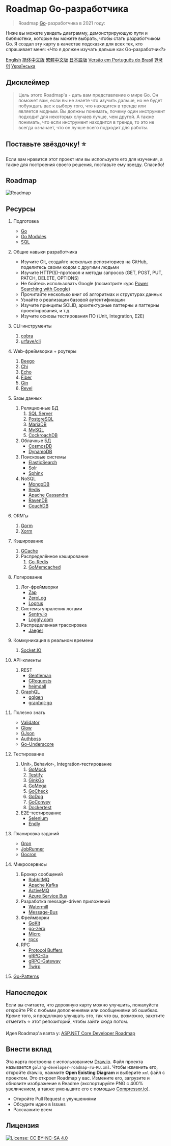 # Roadmap Go-разработчика

> Roadmap [Go](https://golang.org/)-разработчика в 2021 году:

Ниже вы можете увидеть диаграмму, демонстрирующую пути и библиотеки, которые вы можете выбрать, чтобы стать разработчиком Go. Я создал эту карту в качестве подсказки для всех тех, кто спрашивает меня: «Что я должен изучать дальше как Go-разработчик?»

[English](../../ReadMe.md)
[简体中文版](../zh-CN/ReadMe-zh-CN.md)
[繁體中文版](../zh-TW/ReadMe-zh-TW.md)
[日本語版](../ja-JP/ReadMe-ja-JP.md)
[Versão em Português do Brasil](../pt-BR/ReadMe-pt-BR.md)
[한국어](../ko-KR/ReadMe-ko-KR.md)
[Українська](../uk-UA/ReadMe-uk-UA.md)

## Дисклеймер

> Цель этого Roadmap'a - дать вам представление о мире Go. Он поможет вам, если вы не знаете что изучить дальше, но не будет побуждать вас к выбору того, что находится в тренде или является модным. Вы должны понимать, почему один инструмент подходит для некоторых случаев лучше, чем другой. А также понимать, что если инструмент находится в тренде, то это не всегда означает, что он лучше всего подходит для работы.

## Поставьте звёздочку! :star:

Если вам нравится этот проект или вы используете его для изучения, а также для построения своего решения, поставьте ему звезду. Спасибо!

## Roadmap

![Roadmap](./golang-developer-roadmap-ru-RU.png)

## Ресурсы

1. Подготовка

   - [Go](https://golangbot.com/)
   - [Go Modules](https://blog.golang.org/using-go-modules)
   - [SQL](https://www.w3schools.com/sql/default.asp)

2. Общие навыки разработчика

   - Изучите Git, создайте несколько репозиториев на GitHub, поделитесь своим кодом с другими людьми
   - Изучите HTTP(S)-протокол и методы запросов (GET, POST, PUT, PATCH, DELETE, OPTIONS)
   - Не бойтесь использовать Google (посмотрите курс [Power Searching with Google](http://www.powersearchingwithgoogle.com/))
   - Прочитайте несколько книг об алгоритмах и структурах данных
   - Узнайте о реализации базовой аутентификации
   - Изучите принципы SOLID, архитектурные паттерны и паттерны проектирования, и т.д.
   - Изучите основы тестирования ПО (Unit, Integration, E2E)

3. CLI-инструменты
   1. [cobra](https://github.com/spf13/cobra)
   2. [urfave/cli](https://github.com/urfave/cli)

4. Web-фреймворки + роутеры

   1. [Beego](https://github.com/astaxie/beego)
   2. [Chi](https://github.com/go-chi/chi)
   3. [Echo](https://github.com/labstack/echo)
   4. [Fiber](https://github.com/gofiber/fiber)
   5. [Gin](https://github.com/gin-gonic/gin)
   6. [Revel](https://github.com/revel/revel)

5. Базы данных

   1. Реляционные БД
      1. [SQL Server](https://www.microsoft.com/en-us/sql-server/sql-server-2017)
      2. [PostgreSQL](https://www.postgresql.org/)
      3. [MariaDB](https://mariadb.org/)
      4. [MySQL](https://www.mysql.com/)
      5. [CockroachDB](https://www.cockroachlabs.com/) 
   2. Облачные БД
      - [CosmosDB](https://docs.microsoft.com/en-us/azure/cosmos-db)
      - [DynamoDB](https://aws.amazon.com/dynamodb/)
   3. Поисковые системы
      - [ElasticSearch](https://www.elastic.co/)
      - [Solr](http://lucene.apache.org/solr/)
      - [Sphinx](http://sphinxsearch.com/)
   4. NoSQL
      - [MongoDB](https://www.mongodb.com/)
      - [Redis](https://redis.io/)
      - [Apache Cassandra](http://cassandra.apache.org/)
      - [RavenDB](https://github.com/ravendb/ravendb)
      - [CouchDB](http://couchdb.apache.org/)

6. ORM'ы

   1. [Gorm](https://github.com/go-gorm/gorm)
   2. [Xorm](https://github.com/go-xorm/xorm)

7. Кэширование

   1. [GCache](https://github.com/bluele/gcache)
   2. Распределённое кэширование
      1. [Go-Redis](https://github.com/go-redis/redis)
      2. [GoMemcached](https://github.com/bradfitz/gomemcache)

8. Логирование

   1. Лог-фреймворки
      - [Zap](https://github.com/uber-go/zap)
      - [ZeroLog](https://github.com/rs/zerolog)
      - [Logrus](https://github.com/sirupsen/logrus)
   2. Системы упраления логами
      - [Sentry.io](http://sentry.io)
      - [Loggly.com](https://loggly.com)
   3. Распределенная трассировка
      - [Jaeger](https://www.jaegertracing.io/)

9. Коммуникация в реальном времени
   1. [Socket.IO](https://socket.io/)

10. API-клиенты

    1. REST
       - [Gentleman](https://github.com/h2non/gentleman)
       - [GRequests](https://github.com/kennethreitz/grequests)
       - [heimdall](https://github.com/gojek/heimdall)
    2. [GraphQL](https://graphql.org/)
       - [gqlgen](https://github.com/99designs/gqlgen)
       - [graphql-go](https://github.com/graph-gophers/graphql-go)

11. Полезно знать

    - [Validator](https://github.com/go-playground/validator)
    - [Glow](https://github.com/pytorch/glow)
    - [GJson](https://github.com/tidwall/gjson)
    - [Authboss](https://github.com/volatiletech/authboss)
    - [Go-Underscore](https://github.com/ahl5esoft/golang-underscore)

12. Тестирование

    1. Unit-, Behavior-, Integration-тестирование
       1. [GoMock](https://github.com/golang/mock)
       2. [Testify](https://github.com/stretchr/testify)
       3. [GinkGo](https://github.com/onsi/ginkgo)
       4. [GoMega](https://github.com/onsi/gomega)
       5. [GoCheck](https://github.com/go-check/check)
       6. [GoDog](https://github.com/DATA-DOG/godog)
       7. [GoConvey](https://github.com/smartystreets/goconvey)
       8. [Dockertest](https://github.com/ory/dockertest)
    2. E2E-тестирование
       - [Selenium](https://github.com/tebeka/selenium)
       - [Endly](https://github.com/viant/endly)

13. Планировка заданий

    - [Gron](https://github.com/roylee0704/gron)
    - [JobRunner](https://github.com/bamzi/jobrunner)
    - [Gocron](https://github.com/go-co-op/gocron)

14. Микросервисы

    1. Брокер сообщений
       - [RabbitMQ](https://www.rabbitmq.com/tutorials/tutorial-one-go.html)
       - [Apache Kafka](https://kafka.apache.org/)
       - [ActiveMQ](https://github.com/apache/activemq)
       - [Azure Service Bus](https://docs.microsoft.com/en-us/azure/service-bus-messaging/service-bus-messaging-overview)
    2. Разработка message-driven приложений
       - [Watermill](https://github.com/ThreeDotsLabs/watermill)
       - [Message-Bus](https://github.com/vardius/message-bus)
    3. Фреймворки
         - [GoKit](https://github.com/go-kit/kit)
         - [go-zero](https://github.com/tal-tech/go-zero)
         - [Micro](https://github.com/micro/go-micro)
         - [rpcx](https://github.com/smallnest/rpcx)
    4. RPC
         - [Protocol Buffers](https://github.com/protocolbuffers/protobuf)
         - [gRPC-Go](https://github.com/grpc/grpc-go)
         - [gRPC-Gateway](https://github.com/grpc-ecosystem/grpc-gateway)
         - [Twirp](https://github.com/twitchtv/twirp)

15. [Go-Patterns](https://github.com/tmrts/go-patterns)

## Напоследок

Если вы считаете, что дорожную карту можно улучшить, пожалуйста откройте PR с любыми дополнениями или сообщениями об ошибках. Кроме того, я продолжаю улучшать это, так что вы, возможно, захотите отметить :star: этот репозиторий, чтобы зайти сюда потом.

Идея Roadmap'a взята у: [ASP.NET Core Developer Roadmap](https://github.com/MoienTajik/AspNetCore-Developer-Roadmap)

## Внести вклад

Эта карта построена с использованием [Draw.io](https://www.draw.io/). Файл проекта называется `golang-developer-roadmap-ru-RU.xml`. Чтобы изменить его, откройте draw.io, нажмите **Open Existing Diagram** и выберите `xml` файл с проектом. Это откроет Roadmap у вас. Измените его, загрузите и обновите изображение в Readme (экспортируйте PNG с 400% увеличением, а также уменьшите его с помощью [Compressor.io](https://compressor.io/compress)).

- Откройте Pull Request c улучшениями
- Обсудите идею в Issues
- Расскажите всем

## Лицензия

[![License: CC BY-NC-SA 4.0](https://img.shields.io/badge/License-CC%20BY--NC--SA%204.0-lightgrey.svg)](https://creativecommons.org/licenses/by-nc-sa/4.0/)
